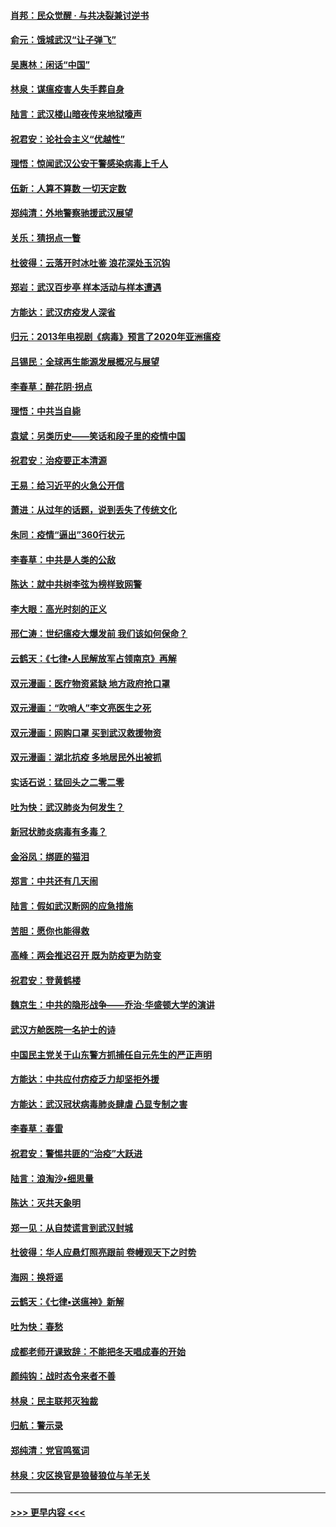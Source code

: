 #### [肖邦：民众觉醒 · 与共决裂兼讨逆书](../pages/nsc993/n11898435.md?t=02271331) 
#### [俞元：饿城武汉“让子弹飞”](../pages/nsc993/n11898344.md?t=02271331) 
#### [吴惠林：闲话“中国”](../pages/nsc993/n11898182.md?t=02271331) 
#### [林泉：谋瘟疫害人失手葬自身](../pages/nsc993/n11897892.md?t=02271331) 
#### [陆言：武汉楼山暗夜传来地狱嚎声](../pages/nsc993/n11897033.md?t=02271331) 
#### [祝君安：论社会主义“优越性”](../pages/nsc993/n11897005.md?t=02271331) 
#### [理悟：惊闻武汉公安干警感染病毒上千人](../pages/nsc993/n11896947.md?t=02271331) 
#### [伍新：人算不算数 一切天定数](../pages/nsc993/n11893372.md?t=02271331) 
#### [郑纯清：外地警察驰援武汉展望](../pages/nsc993/n11893115.md?t=02271331) 
#### [关乐：猜拐点一瞥](../pages/nsc993/n11893020.md?t=02271331) 
#### [杜彼得：云落开时冰吐鉴 浪花深处玉沉钩](../pages/nsc993/n11892107.md?t=02271331) 
#### [郑岩：武汉百步亭 样本活动与样本遭遇](../pages/nsc993/n11892310.md?t=02271331) 
#### [方能达：武汉疠疫发人深省](../pages/nsc993/n11891376.md?t=02271331) 
#### [归元：2013年电视剧《病毒》预言了2020年亚洲瘟疫](../pages/nsc993/n11891126.md?t=02271331) 
#### [吕锡民：全球再生能源发展概况与展望](../pages/nsc993/n11890613.md?t=02271331) 
#### [李春草：醉花阴·拐点](../pages/nsc993/n11890567.md?t=02271331) 
#### [理悟：中共当自毙](../pages/nsc993/n11890559.md?t=02271331) 
#### [袁斌：另类历史——笑话和段子里的疫情中国](../pages/nsc993/n11889243.md?t=02271331) 
#### [祝君安：治疫要正本清源](../pages/nsc993/n11889085.md?t=02271331) 
#### [王易：给习近平的火急公开信](../pages/nsc993/n11888225.md?t=02271331) 
#### [萧进：从过年的话题，说到丢失了传统文化](../pages/nsc993/n11887732.md?t=02271331) 
#### [朱同：疫情“逼出”360行状元](../pages/nsc993/n11887678.md?t=02271331) 
#### [李春草：中共是人类的公敌](../pages/nsc993/n11887656.md?t=02271331) 
#### [陈达：就中共树李弦为榜样致网警](../pages/nsc993/n11887625.md?t=02271331) 
#### [李大眼：高光时刻的正义](../pages/nsc993/n11887585.md?t=02271331) 
#### [邢仁涛：世纪瘟疫大爆发前 我们该如何保命？](../pages/nsc993/n11887535.md?t=02271331) 
#### [云鹤天：《七律▪人民解放军占领南京》再解](../pages/nsc993/n11887524.md?t=02271331) 
#### [双元漫画：医疗物资紧缺 地方政府抢口罩](../pages/nsc993/n11884744.md?t=02271331) 
#### [双元漫画：“吹哨人”李文亮医生之死](../pages/nsc993/n11884705.md?t=02271331) 
#### [双元漫画：网购口罩 买到武汉救援物资](../pages/nsc993/n11884670.md?t=02271331) 
#### [双元漫画：湖北抗疫 多地居民外出被抓](../pages/nsc993/n11884643.md?t=02271331) 
#### [实话石说：猛回头之二零二零](../pages/nsc993/n11883968.md?t=02271331) 
#### [吐为快：武汉肺炎为何发生？](../pages/nsc993/n11882180.md?t=02271331) 
#### [新冠状肺炎病毒有多毒？](../pages/nsc993/n11881790.md?t=02271331) 
#### [金浴凤：绑匪的猫泪](../pages/nsc993/n11880664.md?t=02271331) 
#### [郑言：中共还有几天闹](../pages/nsc993/n11880645.md?t=02271331) 
#### [陆言：假如武汉断网的应急措施](../pages/nsc993/n11880619.md?t=02271331) 
#### [苦胆：愿你也能得救](../pages/nsc993/n11880601.md?t=02271331) 
#### [高峰：两会推迟召开  既为防疫更为防变](../pages/nsc993/n11879977.md?t=02271331) 
#### [祝君安：登黄鹤楼](../pages/nsc993/n11880583.md?t=02271331) 
#### [魏京生：中共的隐形战争——乔治‧华盛顿大学的演讲](../pages/nsc993/n11879765.md?t=02271331) 
#### [武汉方舱医院一名护士的诗](../pages/nsc993/n11878480.md?t=02271331) 
#### [中国民主党关于山东警方抓捕任自元先生的严正声明](../pages/nsc993/n11877506.md?t=02271331) 
#### [方能达：中共应付疠疫乏力却坚拒外援](../pages/nsc993/n11877497.md?t=02271331) 
#### [方能达：武汉冠状病毒肺炎肆虐 凸显专制之害](../pages/nsc993/n11877475.md?t=02271331) 
#### [李春草：春雷](../pages/nsc993/n11876287.md?t=02271331) 
#### [祝君安：警惕共匪的“治疫”大跃进](../pages/nsc993/n11876084.md?t=02271331) 
#### [陆言：浪淘沙•细思量](../pages/nsc993/n11876071.md?t=02271331) 
#### [陈达：灭共天象明](../pages/nsc993/n11876063.md?t=02271331) 
#### [郑一见：从自焚谎言到武汉封城](../pages/nsc993/n11875621.md?t=02271331) 
#### [杜彼得：华人应悬灯照亮跟前 卷幔观天下之时势](../pages/nsc993/n11874822.md?t=02271331) 
#### [海网：换将谣](../pages/nsc993/n11873712.md?t=02271331) 
#### [云鹤天：《七律▪送瘟神》新解](../pages/nsc993/n11873598.md?t=02271331) 
#### [吐为快：春愁](../pages/nsc993/n11872801.md?t=02271331) 
#### [成都老师开课致辞：不能把冬天唱成春的开始](../pages/nsc993/n11872653.md?t=02271331) 
#### [颜纯钩：战时态令来者不善](../pages/nsc993/n11872011.md?t=02271331) 
#### [林泉：民主联邦灭独裁](../pages/nsc993/n11870998.md?t=02271331) 
#### [归航：警示录](../pages/nsc993/n11870963.md?t=02271331) 
#### [郑纯清：党官鸣冤词](../pages/nsc993/n11870938.md?t=02271331) 
#### [林泉：灾区换官是狼替狼位与羊无关](../pages/nsc993/n11870896.md?t=02271331) 

----
#### [ >>> 更早内容 <<< ](../indexes/nsc993-earlier.md)
